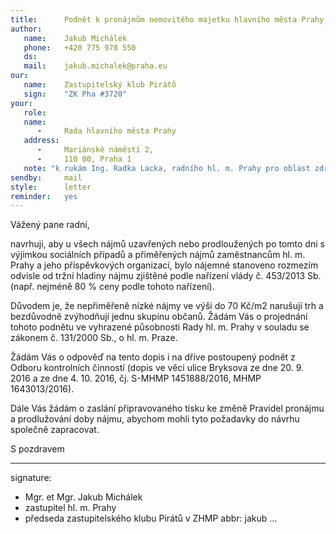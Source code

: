 ```yaml
---
title:      Podnět k pronájmům nemovitého majetku hlavního města Prahy
author:
   name:    Jakub Michálek
   phone:   +420 775 978 550
   ds:      
   mail:    jakub.michalek@praha.eu
our:
   name:    Zastupitelský klub Pirátů
   sign:    "ZK Pha #3720"
your:
   role:    
   name:    
      -     Rada hlavního města Prahy
   address:
      -     Mariánské náměstí 2,
      -     110 00, Praha 1
   note: "k rukám Ing. Radka Lacka, radního hl. m. Prahy pro oblast zdravotnictví a bydlení."
sendby:     mail
style:      letter
reminder:   yes
---
```


Vážený pane radní,

navrhuji, aby u všech nájmů uzavřených nebo prodloužených po tomto dni s výjimkou sociálních případů a přiměřených nájmů zaměstnancům hl. m. Prahy a jeho příspěvkových organizací, bylo nájemné stanoveno rozmezím odvisle od tržní hladiny nájmu zjištěné podle nařízení vlády č. 453/2013 Sb. (např. nejméně 80 % ceny podle tohoto nařízení).

Důvodem je, že nepřiměřeně nízké nájmy ve výši do 70 Kč/m2 narušují trh a bezdůvodně zvýhodňují jednu skupinu občanů. Žádám Vás o projednání tohoto podnětu ve vyhrazené působnosti Rady hl. m. Prahy v souladu se zákonem č. 131/2000 Sb., o hl. m. Praze.

Žádám Vás o odpověď na tento dopis i na dříve postoupený podnět z Odboru kontrolních činností (dopis ve věci ulice Bryksova ze dne 20. 9. 2016 a ze dne 4. 10. 2016, čj. S-MHMP 1451888/2016, MHMP 1643013/2016).

Dále Vás žádám o zaslání připravovaného tisku ke změně Pravidel pronájmu a prodlužování doby nájmu, abychom mohli tyto požadavky do návrhu společně zapracovat.

S pozdravem

---
signature: 
  - Mgr. et Mgr. Jakub Michálek
  - zastupitel hl. m. Prahy
  - předseda zastupitelského klubu Pirátů v ZHMP
abbr:       jakub
...
